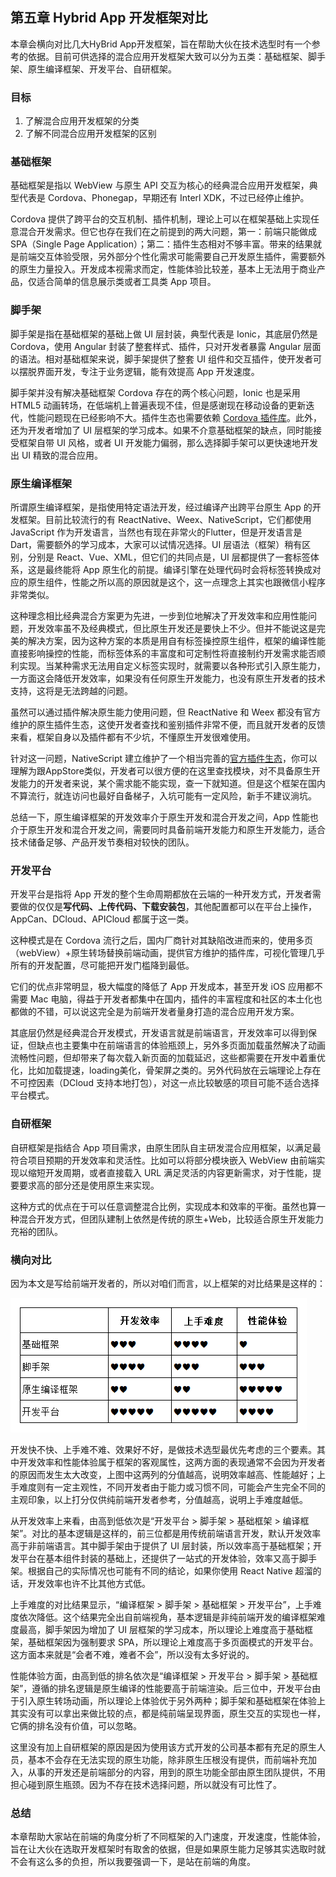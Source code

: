 ## 第五章 Hybrid App 开发框架对比

本章会横向对比几大HyBrid App开发框架，旨在帮助大伙在技术选型时有一个参考的依据。目前可供选择的混合应用开发框架大致可以分为五类：基础框架、脚手架、原生编译框架、开发平台、自研框架。

### 目标

1. 了解混合应用开发框架的分类
2. 了解不同混合应用开发框架的区别

### 基础框架

基础框架是指以 WebView 与原生 API 交互为核心的经典混合应用开发框架，典型代表是 Cordova、Phonegap，早期还有 Interl XDK，不过已经停止维护。

Cordova 提供了跨平台的交互机制、插件机制，理论上可以在框架基础上实现任意混合开发需求。但它也存在我们在之前提到的两大问题，第一：前端只能做成 SPA（Single Page Application）；第二：插件生态相对不够丰富。带来的结果就是前端交互体验受限，另外部分个性化需求可能需要自己开发原生插件，需要额外的原生力量投入。开发成本视需求而定，性能体验比较差，基本上无法用于商业产品，仅适合简单的信息展示类或者工具类 App 项目。

### 脚手架

脚手架是指在基础框架的基础上做 UI 层封装，典型代表是 Ionic，其底层仍然是 Cordova，使用 Angular 封装了整套样式、插件，只对开发者暴露 Angular 层面的语法。相对基础框架来说，脚手架提供了整套 UI 组件和交互插件，使开发者可以摆脱界面开发，专注于业务逻辑，能有效提高 App 开发速度。

脚手架并没有解决基础框架 Cordova 存在的两个核心问题，Ionic 也是采用 HTML5 动画转场，在低端机上普遍表现不佳，但是感谢现在移动设备的更新迭代，性能问题现在已经影响不大。插件生态也需要依赖 [Cordova 插件库](https://cordova.apache.org/plugins/)。此外，还为开发者增加了 UI 层框架的学习成本。如果不介意基础框架的缺点，同时能接受框架自带 UI 风格，或者 UI 开发能力偏弱，那么选择脚手架可以更快速地开发出 UI 精致的混合应用。

### 原生编译框架

所谓原生编译框架，是指使用特定语法开发，经过编译产出跨平台原生 App 的开发框架。目前比较流行的有 ReactNative、Weex、NativeScript，它们都使用 JavaScript 作为开发语言，当然也有现在非常火的Flutter，但是开发语言是Dart，需要额外的学习成本，大家可以试情况选择。UI 层语法（框架）稍有区别，分别是 React、Vue、XML，但它们的共同点是，UI 层都提供了一套标签体系，这是最终能将 App 原生化的前提。编译引擎在处理代码时会将标签转换成对应的原生组件，性能之所以高的原因就是这个，这一点理念上其实也跟微信小程序非常类似。

这种理念相比经典混合方案更为先进，一步到位地解决了开发效率和应用性能问题，开发效率虽不及经典模式，但比原生开发还是要快上不少。但并不能说这是完美的解决方案，因为这种方案的本质是用自有标签操控原生组件，框架的编译性能直接影响操控的性能，而标签体系的丰富度和可定制性将直接制约开发需求能否顺利实现。当某种需求无法用自定义标签实现时，就需要以各种形式引入原生能力，一方面这会降低开发效率，如果没有任何原生开发能力，也没有原生开发者的技术支持，这将是无法跨越的问题。

虽然可以通过插件解决原生能力使用问题，但 ReactNative 和 Weex 都没有官方维护的原生插件生态，这使开发者查找和鉴别插件非常不便，而且就开发者的反馈来看，框架自身以及插件都有不少坑，不懂原生开发很难使用。

针对这一问题，NativeScript 建立维护了一个相当完善的[官方插件生态](https://market.nativescript.org/)，你可以理解为跟AppStore类似，开发者可以很方便的在这里查找模块，对不具备原生开发能力的开发者来说，某个需求能不能实现，查一下就知道。但是这个框架在国内不算流行，就连访问也最好自备梯子，入坑可能有一定风险，新手不建议淌坑。

总结一下，原生编译框架的开发效率介于原生开发和混合开发之间，App 性能也介于原生开发和混合开发之间，需要同时具备前端开发能力和原生开发能力，适合技术储备足够、产品开发节奏相对较快的团队。

### 开发平台

开发平台是指将 App 开发的整个生命周期都放在云端的一种开发方式，开发者需要做的仅仅是**写代码、上传代码、下载安装包**，其他配置都可以在平台上操作，AppCan、DCloud、APICloud 都属于这一类。

这种模式是在 Cordova 流行之后，国内厂商针对其缺陷改进而来的，使用多页（webView）+原生转场替换前端动画，提供官方维护的插件库，可视化管理几乎所有的开发配置，尽可能把开发门槛降到最低。

它们的优点非常明显，极大幅度的降低了 App 开发成本，甚至开发 iOS 应用都不需要 Mac 电脑，得益于开发者都集中在国内，插件的丰富程度和社区的本土化也都做的不错，可以说这完全是为前端开发者量身打造的混合应用开发方案。

其底层仍然是经典混合开发模式，开发语言就是前端语言，开发效率可以得到保证，但缺点也主要集中在前端语言的体验瓶颈上，另外多页面加载虽然解决了动画流畅性问题，但却带来了每次载入新页面的加载延迟，这些都需要在开发中着重优化，比如加载提速，loading美化，骨架屏之类的。另外代码放在云端理论上存在不可控因素（DCloud 支持本地打包），对这一点比较敏感的项目可能不适合选择平台模式。

### 自研框架

自研框架是指结合 App 项目需求，由原生团队自主研发混合应用框架，以满足最符合项目预期的开发效率和灵活性。比如可以将部分模块嵌入 WebView 由前端实现以缩短开发周期，或者直接载入 URL 满足灵活的内容更新需求，对于性能，提要要求高的部分还是使用原生来实现。

这种方式的优点在于可以任意调整混合比例，实现成本和效率的平衡。虽然也算一种混合开发方式，但团队建制上依然是传统的原生+Web，比较适合原生开发能力充裕的团队。

### 横向对比

因为本文是写给前端开发者的，所以对咱们而言，以上框架的对比结果是这样的：

![img](assets/afd3c280-a126-11e8-a81f-49efe4a8d273.png)

开发快不快、上手难不难、效果好不好，是做技术选型最优先考虑的三个要素。其中开发效率和性能体验属于框架的客观属性，这两方面的表现通常不会因为开发者的原因而发生太大改变，上图中这两列的分值越高，说明效率越高、性能越好；上手难度则有一定主观性，不同开发者由于能力或习惯不同，可能会产生完全不同的主观印象，以上打分仅供纯前端开发者参考，分值越高，说明上手难度越低。

从开发效率上来看，由高到低依次是“开发平台 > 脚手架 > 基础框架 > 编译框架”。对比的基本逻辑是这样的，前三位都是用传统前端语言开发，默认开发效率高于非前端语言。其中脚手架由于提供了 UI 层封装，所以效率高于基础框架；开发平台在基本组件封装的基础上，还提供了一站式的开发体验，效率又高于脚手架。根据自己的实际情况也可能有不同的结论，如果你使用 React Native 超溜的话，开发效率也许不比其他方式低。

上手难度的对比结果显示，“编译框架 > 脚手架 > 基础框架 > 开发平台”，上手难度依次降低。这个结果完全出自前端视角，基本逻辑是非纯前端开发的编译框架难度最高，脚手架因为增加了 UI 层框架的学习成本，所以理论上难度高于基础框架，基础框架因为强制要求 SPA，所以理论上难度高于多页面模式的开发平台。这方面本来就是“会者不难，难者不会”，所以没有太多好说的。

性能体验方面，由高到低的排名依次是“编译框架 > 开发平台 > 脚手架 > 基础框架”，遵循的排名逻辑是原生编译的性能要高于前端渲染。后三位中，开发平台由于引入原生转场动画，所以理论上体验优于另外两种；脚手架和基础框架在体验上其实没有可以拿出来做比较的点，都是纯前端呈现界面，原生交互的实现也一样，它俩的排名没有价值，可以忽略。

这里没有加上自研框架的原因是因为使用该方式开发的公司基本都有充足的原生人员，基本不会存在无法实现的原生功能，除非原生压根没有提供，而前端补充加入，从事的开发还是前端部分的内容，用到的原生功能全部由原生团队提供，不用担心碰到原生瓶颈。因为不存在技术选择问题，所以就没有可比性了。

### 总结

本章帮助大家站在前端的角度分析了不同框架的入门速度，开发速度，性能体验，旨在让大伙在选取开发框架时有取舍的依据，但是如果原生能力足够其实选取时就不会有这么多的负担，所以我要强调一下，是站在前端的角度。